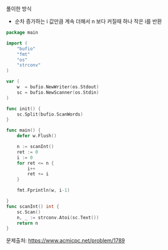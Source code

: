 풀이한 방식
- 순차 증가하는 i 값만큼 계속 더해서 n 보다 커질때 하나 작은 i를 반환 

```go
package main

import (
	"bufio"
	"fmt"
	"os"
	"strconv"
)

var (
	w  = bufio.NewWriter(os.Stdout)
	sc = bufio.NewScanner(os.Stdin)
)

func init() {
	sc.Split(bufio.ScanWords)
}

func main() {
	defer w.Flush()

	n := scanInt()
	ret := 0
	i := 0
	for ret <= n {
		i++
		ret += i
	}

	fmt.Fprintln(w, i-1)

}
func scanInt() int {
	sc.Scan()
	n, _ := strconv.Atoi(sc.Text())
	return n
}

```

문제출처: https://www.acmicpc.net/problem/1789
